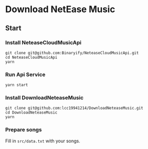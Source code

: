 # Download NetEase Music

## Start

### Install NeteaseCloudMusicApi
```shell
git clone git@github.com:Binaryify/NeteaseCloudMusicApi.git
cd NeteaseCloudMusicApi
yarn
```

### Run Api Service
```shell
yarn start
```

### Install DownloadNeteaseMusic
```shell
git clone git@github.com:lcc19941214/DownloadNeteaseMusic.git
cd DownloadNeteaseMusic
yarn
```

### Prepare songs
Fill in `src/data.txt` with your songs.
